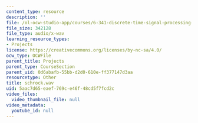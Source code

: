 ```yaml
---
content_type: resource
description: ''
file: /ol-ocw-studio-app/courses/6-341-discrete-time-signal-processing-fall-2005/5aac7d65eaef769ce46f48cd5f7fcd2c_schrock.wav
file_size: 342128
file_type: audio/x-wav
learning_resource_types:
- Projects
license: https://creativecommons.org/licenses/by-nc-sa/4.0/
ocw_type: OCWFile
parent_title: Projects
parent_type: CourseSection
parent_uid: 0d6abafb-55bb-d2d0-610e-ff377147d3aa
resourcetype: Other
title: schrock.wav
uid: 5aac7d65-eaef-769c-e46f-48cd5f7fcd2c
video_files:
  video_thumbnail_file: null
video_metadata:
  youtube_id: null
---
```

